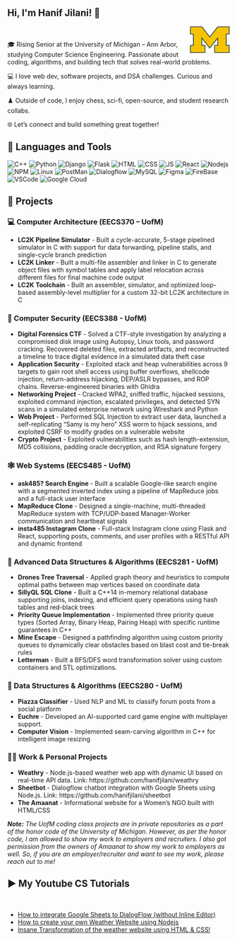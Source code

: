 ## Hi, I'm Hanif Jilani! 👋
<img align="right" src = "1200px-Michigan_Wolverines_logo.svg.png" width = "90" height = "60"/>
<br>
 <p>🎓 Rising Senior at the University of Michigan – Ann Arbor, studying Computer Science Engineering. Passionate about coding, algorithms, and building tech that solves real-world problems.</p>

<p>💻 I love web dev, software projects, and DSA challenges. Curious and always learning.</p>

<p>♟️ Outside of code, I enjoy chess, sci-fi, open-source, and student research collabs.</p>

<p>🌐 Let’s connect and build something great together!</p>
</p>
<h2>🔧 Languages and Tools</h2>
<p>
  <img alt = "C++" src = "https://img.shields.io/badge/C%2B%2B-00599C?style=for-the-badge&logo=c%2B%2B&logoColor=white" />
  <img alt = "Python" src = "https://img.shields.io/badge/Python-FFD43B?style=for-the-badge&logo=python&logoColor=blue" />
  <img alt = "Django" src = "https://img.shields.io/badge/Django-092E20?style=for-the-badge&logo=django&logoColor=white" />
  <img alt = "Flask" src = "https://img.shields.io/badge/Flask-000000?style=for-the-badge&logo=flask&logoColor=white" />
  <img alt = "HTML" src = "https://img.shields.io/badge/HTML5-E34F26?style=for-the-badge&logo=html5&logoColor=white" />
  <img alt = "CSS" src = "https://img.shields.io/badge/CSS3-1572B6?style=for-the-badge&logo=css3&logoColor=white" />
  <img alt = "JS" src = "https://img.shields.io/badge/JavaScript-323330?style=for-the-badge&logo=javascript&logoColor=F7DF1E"/>
  <img alt = "React" src = "https://img.shields.io/badge/React-20232A?style=for-the-badge&logo=react&logoColor=61DAFB" />
  <img alt="Nodejs" src = "https://img.shields.io/badge/Node%20js-339933?style=for-the-badge&logo=nodedotjs&logoColor=white" />
  <img alt = "NPM" src = "https://img.shields.io/badge/npm-CB3837?style=for-the-badge&logo=npm&logoColor=white" />
  <img alt = "Linux" src = "https://img.shields.io/badge/Linux-FCC624?style=for-the-badge&logo=linux&logoColor=black" />
  <img alt = "PostMan" src = "https://img.shields.io/badge/Postman-FF6C37?style=for-the-badge&logo=Postman&logoColor=white"/>
  <img alt="Dialogflow" src = "https://img.shields.io/badge/dialogflow-FF9800?style=for-the-badge&logo=dialogflow&logoColor=white" />
  <img alt="MySQL" src = "https://img.shields.io/badge/MySQL-005C84?style=for-the-badge&logo=mysql&logoColor=white" />
  <img alt="Figma" src = "https://img.shields.io/badge/Figma-F24E1E?style=for-the-badge&logo=figma&logoColor=white" />
  <img alt="FireBase" src = "https://img.shields.io/badge/firebase-ffca28?style=for-the-badge&logo=firebase&logoColor=black"/>
  <img alt = "VSCode" src = "https://img.shields.io/badge/VSCode-0078D4?style=for-the-badge&logo=visual%20studio%20code&logoColor=white" />
  <img alt = "Google Cloud" src = "https://img.shields.io/badge/Google_Cloud-4285F4?style=for-the-badge&logo=google-cloud&logoColor=white" />  
</p>
<h2>📝 Projects</h2>
<h3>💻 Computer Architecture (EECS370 – UofM)</h3>
<ul>
 <li><b>LC2K Pipeline Simulator</b> - Built a cycle-accurate, 5-stage pipelined simulator in C with support for data forwarding, pipeline stalls, and single-cycle branch prediction</li>
 <li><b>LC2K Linker</b> - Built a multi-file assembler and linker in C to generate object files with symbol tables and apply label relocation across different files for final machine code output</li>
 <li><b>LC2K Toolchain</b> - Built an assembler, simulator, and optimized loop-based assembly-level multiplier for a custom 32-bit LC2K architecture in C</li>
</ul>
<h3>🔐 Computer Security (EECS388 - UofM)</h3>
<ul>
 <li><b>Digital Forensics CTF</b> - Solved a CTF-style investigation by analyzing a compromised disk image using Autopsy, Linux tools, and password cracking. Recovered deleted files, extracted artifacts, and reconstructed a timeline to trace digital evidence in a simulated data theft case</li>
 <li><b>Application Security</b> - Exploited stack and heap vulnerabilities across 9 targets to gain root shell access using buffer overflows, shellcode injection, return-address hijacking, DEP/ASLR bypasses, and ROP chains. Reverse-engineered binaries with Ghidra
</li>
 <li><b>Networking Project</b> - Cracked WPA2, sniffed traffic, hijacked sessions, exploited command injection, escalated privileges, and detected SYN scans in a simulated enterprise network using Wireshark and Python</li>
 <li><b>Web Project</b> - Performed SQL Injection to extract user data, launched a self-replicating “Samy is my hero” XSS worm to hijack sessions, and exploited CSRF to modify grades on a vulnerable website</li>
<li><b>Crypto Project</b> - Exploited vulnerabilities such as hash length-extension, MD5 collisions, padding oracle decryption, and RSA signature forgery</li>
</ul>
<h3>🕸️ Web Systems (EECS485 - UofM)</h3>
<ul>
 <li><b>ask485? Search Engine</b> - Built a scalable Google-like search engine with a segmented inverted index using a pipeline of MapReduce jobs and a full-stack user interface</li>
  <li><b>MapReduce Clone</b> - Designed a single-machine, multi-threaded MapReduce system with TCP/UDP-based Manager-Worker communication and heartbeat signals</li>
  <li><b>insta485 Instagram Clone</b> - Full-stack Instagram clone using Flask and React, supporting posts, comments, and user profiles with a RESTful API and dynamic frontend</li>
</ul>
<h3>🧬 Advanced Data Structures & Algorithms (EECS281 - UofM)</h3>
<ul> 
  <li><b>Drones Tree Traversal</b> - Applied graph theory and heuristics to compute optimal paths between map vertices based on coordinate data</li>
  <li><b>SillyQL SQL Clone</b> - Built a C++14 in-memory relational database supporting joins, indexing, and efficient query operations using hash tables and red-black trees</li>
  <li><b>Priority Queue Implementation</b> - Implemented three priority queue types (Sorted Array, Binary Heap, Pairing Heap) with specific runtime guarantees in C++</li>
  <li><b>Mine Escape</b> - Designed a pathfinding algorithm using custom priority queues to dynamically clear obstacles based on blast cost and tie-break rules</li>
  <li><b>Letterman</b> - Built a BFS/DFS word transformation solver using custom containers and STL optimizations.</li>
 </ul>
 <h3>🧮 Data Structures & Algorithms (EECS280 - UofM)</h3>
 <ul>
  <li><b>Piazza Classifier</b> - Used NLP and ML to classify forum posts from a social platform</li>
  <li><b>Euchre</b> - Developed an AI-supported card game engine with multiplayer support.</li>
  <li><b>Computer Vision</b> - Implemented seam-carving algorithm in C++ for intelligent image resizing</li>
 </ul>
 <h3>🧑‍💻 Work & Personal Projects</h3>
 <ul>
  <li><b>Weathry</b> - Node.js-based weather web app with dynamic UI based on real-time API data. Link: https://github.com/hanifjilani/weathry
  <li><b>Sheetbot</b> - Dialogflow chatbot integration with Google Sheets using Node.js. Link: https://github.com/hanifjilani/sheetbot</li>
  <li><b>The Amaanat</b> - Informational website for a Women’s NGO built with HTML/CSS</li>
</ul>
<p><i><b>Note:</b> The UofM coding class projects are in private repositories as a part of the honor code of the University of Michigan. However, as per the honor code, I am allowed to show my work to employers and recruiters. I also got permission from the owners of Amaanat to show my work to employers as well. So, if you are an employer/recruiter and want to see my work, please reach out to me!</i></p>

<h2>▶️ My Youtube CS Tutorials</h2>
<br>
<ul>
  <li><a href="https://youtu.be/YFE3S_O_cUY">How to integrate Google Sheets to DialogFlow (without Inline Editor)</a></li>
  <li><a href="https://youtu.be/wVOgch_uusg">How to create your own Weather Website using Nodejs</a></li>
  <li><a href="https://youtu.be/KM-_AN2NCno">Insane Transformation of the weather website using HTML & CSS!</a></li>
</ul>
<!--
**hanifjilani/hanifjilani** is a ✨ _special_ ✨ repository because its `README.md` (this file) appears on your GitHub profile.

Here are some ideas to get you started:

- 🔭 I’m currently working on ...
- 🌱 I’m currently learning ...
- 👯 I’m looking to collaborate on ...
- 🤔 I’m looking for help with ...
- 💬 Ask me about ...
- 📫 How to reach me: ...
- 😄 Pronouns: ...
- ⚡ Fun fact: ...
-->
